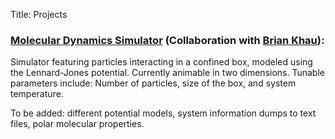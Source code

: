 Title: Projects

<h3> <a href="https://github.com/briankhau/mdsim"> Molecular Dynamics Simulator</a> (Collaboration with <a href="https://github.com/briankhau"> Brian Khau</a>): </h3>

Simulator featuring particles interacting in a confined box, modeled using the Lennard-Jones potential. Currently animable in two dimensions. Tunable parameters include: Number of particles, size of the box, and system temperature.

To be added: different potential models, system information dumps to text files, polar molecular properties.